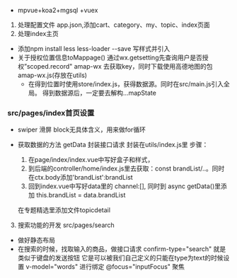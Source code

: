 - mpvue+koa2+mgsql +vuex
1. 处理配置文件 app.json,添加cart、category、my、topic、index页面
2. 处理index主页
- 添加npm install less less-loader --save 写样式并引入
- 关于授权位置信息toMappage()
  通过wx.getsetting先查询用户是否授权”scoped.record"
  amap-wx 去获取key，同时下载使用高德地图的包amap-wx.js(存放在utils)
  - 在得到位置时使用store/index.js，获得数据源。同时在src/main.js引入全局。
  得到数据源后，一定要去解构...mapState

### src/pages/index首页设置
- swiper 滑屏 
  block无具体含义，用来做for循环

- 获取数据的方法 getData 封装接口请求
  封装在utils/index.js里
  步骤：
  1. 在page/index/index.vue中写好盒子和样式，
  2. 到后端的controller/home/index.js里去获取：const brandList/..。同时在ctx.body添加'brandList':brandList
  3. 回到index.vue中写好data里的 channel:[],
  同时到 async getData()里添加 this.brandList = data.brandList

  在专题精选里添加文件topicdetail

3. 搜索功能的开发 src/pages/search
- 做好静态布局
- 在搜索的时候，找取输入的商品，做接口请求
  confirm-type="search" 就是类似于键盘的发送按钮 它是可以被我们自己定义的只能在type为text的时候设置
  v-model="words" 进行绑定
  @focus="inputFocus" 聚焦